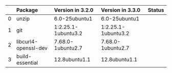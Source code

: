 <!-- markdown-link-check-disable -->

|    | Package              | Version in 3.2.0    | Version in 3.3.0    | Status   |
|---:|:---------------------|:--------------------|:--------------------|:---------|
|  0 | unzip                | 6.0-25ubuntu1       | 6.0-25ubuntu1       |          |
|  1 | git                  | 1:2.25.1-1ubuntu3.2 | 1:2.25.1-1ubuntu3.2 |          |
|  2 | libcurl4-openssl-dev | 7.68.0-1ubuntu2.7   | 7.68.0-1ubuntu2.7   |          |
|  3 | build-essential      | 12.8ubuntu1.1       | 12.8ubuntu1.1       |          |